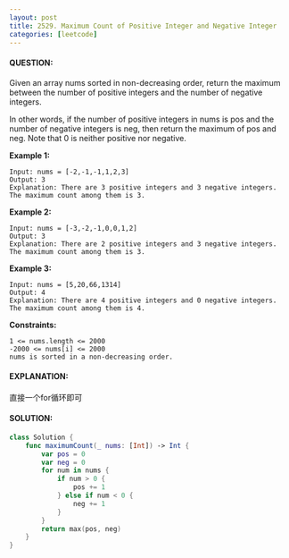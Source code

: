```yaml
---
layout: post
title: 2529. Maximum Count of Positive Integer and Negative Integer
categories: [leetcode]
---
```

#### QUESTION:
Given an array nums sorted in non-decreasing order, return the maximum between the number of positive integers and the number of negative integers.

In other words, if the number of positive integers in nums is pos and the number of negative integers is neg, then return the maximum of pos and neg.
Note that 0 is neither positive nor negative.

 

__Example 1:__
```
Input: nums = [-2,-1,-1,1,2,3]
Output: 3
Explanation: There are 3 positive integers and 3 negative integers. The maximum count among them is 3.
```
__Example 2:__
```
Input: nums = [-3,-2,-1,0,0,1,2]
Output: 3
Explanation: There are 2 positive integers and 3 negative integers. The maximum count among them is 3.
```
__Example 3:__
```
Input: nums = [5,20,66,1314]
Output: 4
Explanation: There are 4 positive integers and 0 negative integers. The maximum count among them is 4.
```
 

__Constraints:__
```
1 <= nums.length <= 2000
-2000 <= nums[i] <= 2000
nums is sorted in a non-decreasing order.
```
#### EXPLANATION:

直接一个for循环即可

#### SOLUTION:
```swift
class Solution {
    func maximumCount(_ nums: [Int]) -> Int {
        var pos = 0
        var neg = 0
        for num in nums {
            if num > 0 {
                pos += 1
            } else if num < 0 {
                neg += 1
            }
        }
        return max(pos, neg)
    }
}
```
